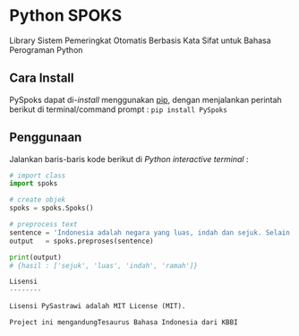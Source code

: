 Python SPOKS
===============

Library Sistem Pemeringkat Otomatis Berbasis Kata Sifat untuk Bahasa Perograman Python

Cara Install
-------------

PySpoks dapat di-*install* menggunakan [pip](https://docs.python.org/3.6/installing/index.html), dengan menjalankan perintah berikut di terminal/command prompt : `pip install PySpoks`

Penggunaan
-----------

Jalankan baris-baris kode berikut di *Python interactive terminal* :

```python
# import class
import spoks

# create objek
spoks = spoks.Spoks()

# preprocess text
sentence = 'Indonesia adalah negara yang luas, indah dan sejuk. Selain itu masyarakatnya ramah'
output   = spoks.preproses(sentence)

print(output)
# {hasil : ['sejuk', 'luas', 'indah', 'ramah']}

Lisensi
--------

Lisensi PySastrawi adalah MIT License (MIT).

Project ini mengandungTesaurus Bahasa Indonesia dari KBBI
